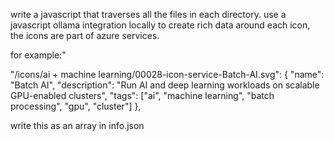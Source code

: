 write a javascript that traverses all the files in each directory.
use a javascript ollama integration locally to create rich data around each icon, the icons are part of azure services.


for example:"

  "/icons/ai + machine learning/00028-icon-service-Batch-AI.svg": {
    "name": "Batch AI",
    "description": "Run AI and deep learning workloads on scalable GPU-enabled clusters",
    "tags": ["ai", "machine learning", "batch processing", "gpu", "cluster"]
  },


write this as an array in info.json